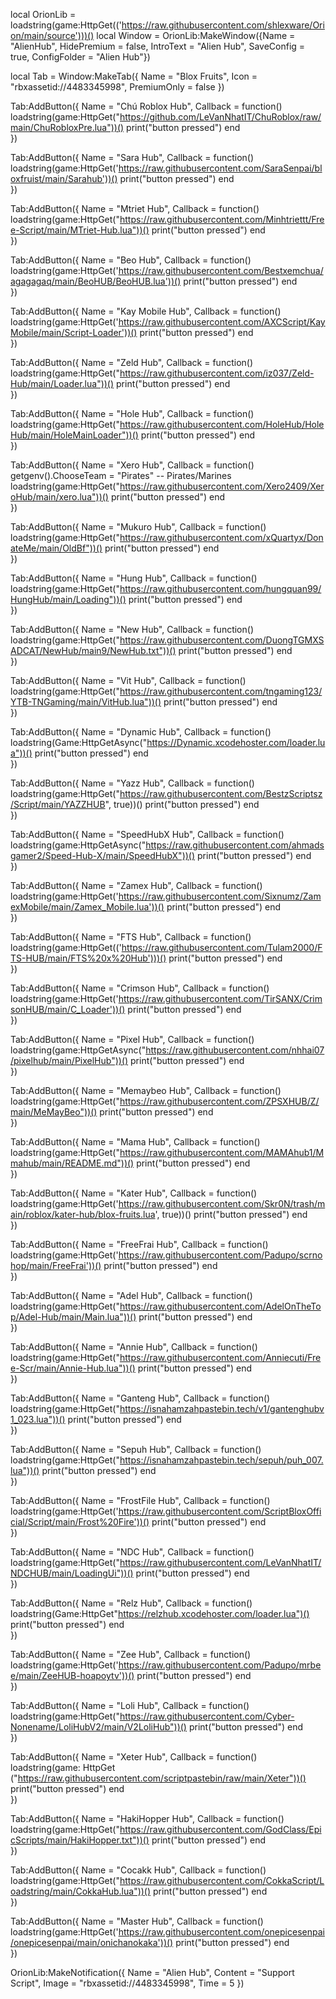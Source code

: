 local OrionLib = loadstring(game:HttpGet(('https://raw.githubusercontent.com/shlexware/Orion/main/source')))()
local Window = OrionLib:MakeWindow({Name = "AlienHub", HidePremium = false, IntroText = "Alien Hub", SaveConfig = true, ConfigFolder = "Alien Hub"})

local Tab = Window:MakeTab({
    Name = "Blox Fruits",
    Icon = "rbxassetid://4483345998",
    PremiumOnly = false
})

Tab:AddButton({
    Name = "Chú Roblox Hub",
    Callback = function()
    loadstring(game:HttpGet("https://github.com/LeVanNhatIT/ChuRoblox/raw/main/ChuRobloxPre.lua"))()
              print("button pressed")
      end    
})

Tab:AddButton({
    Name = "Sara Hub",
    Callback = function()
    loadstring(game:HttpGet('https://raw.githubusercontent.com/SaraSenpai/bloxfruist/main/Sarahub'))()
              print("button pressed")
      end    
})

Tab:AddButton({
    Name = "Mtriet Hub",
    Callback = function()
    loadstring(game:HttpGet("https://raw.githubusercontent.com/Minhtriettt/Free-Script/main/MTriet-Hub.lua"))()
              print("button pressed")
      end    
})

Tab:AddButton({
    Name = "Beo Hub",
    Callback = function()
    loadstring(game:HttpGet('https://raw.githubusercontent.com/Bestxemchua/agagagaq/main/BeoHUB/BeoHUB.lua'))()
              print("button pressed")
      end    
})

Tab:AddButton({
    Name = "Kay Mobile Hub",
    Callback = function()
    loadstring(game:HttpGet('https://raw.githubusercontent.com/AXCScript/KayMobile/main/Script-Loader'))()
              print("button pressed")
      end    
})

Tab:AddButton({
    Name = "Zeld Hub",
    Callback = function()
    loadstring(game:HttpGet("https://raw.githubusercontent.com/iz037/Zeld-Hub/main/Loader.lua"))()
              print("button pressed")
      end    
})

Tab:AddButton({
    Name = "Hole Hub",
    Callback = function()
    loadstring(game:HttpGet("https://raw.githubusercontent.com/HoleHub/HoleHub/main/HoleMainLoader"))()
              print("button pressed")
      end    
})

Tab:AddButton({
    Name = "Xero Hub",
    Callback = function()
    getgenv().ChooseTeam = "Pirates" -- Pirates/Marines
loadstring(game:HttpGet("https://raw.githubusercontent.com/Xero2409/XeroHub/main/xero.lua"))()
              print("button pressed")
      end    
})

Tab:AddButton({
    Name = "Mukuro Hub",
    Callback = function()
    loadstring(game:HttpGet("https://raw.githubusercontent.com/xQuartyx/DonateMe/main/OldBf"))()
              print("button pressed")
      end    
})

Tab:AddButton({
    Name = "Hung Hub",
    Callback = function()
    loadstring(game:HttpGet("https://raw.githubusercontent.com/hungquan99/HungHub/main/Loading"))()
              print("button pressed")
      end    
})

Tab:AddButton({
    Name = "New Hub",
    Callback = function()
    loadstring(game:HttpGet("https://raw.githubusercontent.com/DuongTGMXSADCAT/NewHub/main9/NewHub.txt"))()
              print("button pressed")
      end    
})

Tab:AddButton({
    Name = "Vit Hub",
    Callback = function()
    loadstring(game:HttpGet("https://raw.githubusercontent.com/tngaming123/YTB-TNGaming/main/VitHub.lua"))()
              print("button pressed")
      end    
})

Tab:AddButton({
    Name = "Dynamic Hub",
    Callback = function()
    loadstring(Game:HttpGetAsync("https://Dynamic.xcodehoster.com/loader.lua"))()
              print("button pressed")
      end    
})

Tab:AddButton({
    Name = "Yazz Hub",
    Callback = function()
    loadstring(game:HttpGet("https://raw.githubusercontent.com/BestzScriptsz/Script/main/YAZZHUB", true))()
              print("button pressed")
      end    
})

Tab:AddButton({
    Name = "SpeedHubX Hub",
    Callback = function()
    loadstring(game:HttpGetAsync("https://raw.githubusercontent.com/ahmadsgamer2/Speed-Hub-X/main/SpeedHubX"))()
              print("button pressed")
      end    
})

Tab:AddButton({
    Name = "Zamex Hub",
    Callback = function()
    loadstring(game:HttpGet('https://raw.githubusercontent.com/Sixnumz/ZamexMobile/main/Zamex_Mobile.lua'))()
              print("button pressed")
      end    
})

Tab:AddButton({
    Name = "FTS Hub",
    Callback = function()
    loadstring(game:HttpGet(('https://raw.githubusercontent.com/Tulam2000/FTS-HUB/main/FTS%20x%20Hub')))()
              print("button pressed")
      end    
})

Tab:AddButton({
    Name = "Crimson Hub",
    Callback = function()
    loadstring(game:HttpGet('https://raw.githubusercontent.com/TirSANX/CrimsonHUB/main/C_Loader'))()
              print("button pressed")
      end    
})

Tab:AddButton({
    Name = "Pixel Hub",
    Callback = function()
    loadstring(game:HttpGetAsync("https://raw.githubusercontent.com/nhhai07/pixelhub/main/PixelHub"))()
              print("button pressed")
      end    
})

Tab:AddButton({
    Name = "Memaybeo Hub",
    Callback = function()
    loadstring(game:HttpGet("https://raw.githubusercontent.com/ZPSXHUB/Z/main/MeMayBeo"))()
              print("button pressed")
      end    
})

Tab:AddButton({
    Name = "Mama Hub",
    Callback = function()
    loadstring(game:HttpGet("https://raw.githubusercontent.com/MAMAhub1/Mmahub/main/README.md"))()
              print("button pressed")
      end    
})

Tab:AddButton({
    Name = "Kater Hub",
    Callback = function()
    loadstring(game:HttpGet('https://raw.githubusercontent.com/Skr0N/trash/main/roblox/kater-hub/blox-fruits.lua', true))()
              print("button pressed")
      end    
})

Tab:AddButton({
    Name = "FreeFrai Hub",
    Callback = function()
    loadstring(game:HttpGet('https://raw.githubusercontent.com/Padupo/scrnohop/main/FreeFrai'))()
              print("button pressed")
      end    
})

Tab:AddButton({
    Name = "Adel Hub",
    Callback = function()
    loadstring(game:HttpGet("https://raw.githubusercontent.com/AdelOnTheTop/Adel-Hub/main/Main.lua"))()
              print("button pressed")
      end    
})

Tab:AddButton({
    Name = "Annie Hub",
    Callback = function()
    loadstring(game:HttpGet("https://raw.githubusercontent.com/Anniecuti/Free-Scr/main/Annie-Hub.lua"))()
              print("button pressed")
      end    
})

Tab:AddButton({
    Name = "Ganteng Hub",
    Callback = function()
    loadstring(game:HttpGet("https://isnahamzahpastebin.tech/v1/gantenghubv1_023.lua"))()
              print("button pressed")
      end    
})

Tab:AddButton({
    Name = "Sepuh Hub",
    Callback = function()
    loadstring(game:HttpGet("https://isnahamzahpastebin.tech/sepuh/puh_007.lua"))()
              print("button pressed")
      end    
})

Tab:AddButton({
    Name = "FrostFile Hub",
    Callback = function()
    loadstring(game:HttpGet('https://raw.githubusercontent.com/ScriptBloxOfficial/Script/main/Frost%20Fire'))()
              print("button pressed")
      end    
})

Tab:AddButton({
    Name = "NDC Hub",
    Callback = function()
    loadstring(game:HttpGet("https://raw.githubusercontent.com/LeVanNhatIT/NDCHUB/main/LoadingUi"))()
              print("button pressed")
      end    
})

Tab:AddButton({
    Name = "Relz Hub",
    Callback = function()
    loadstring(Game:HttpGet"https://relzhub.xcodehoster.com/loader.lua")()
              print("button pressed")
      end    
})

Tab:AddButton({
    Name = "Zee Hub",
    Callback = function()
    loadstring(game:HttpGet('https://raw.githubusercontent.com/Padupo/mrbee/main/ZeeHUB-hoapoytv'))()
              print("button pressed")
      end    
})

Tab:AddButton({
    Name = "Loli Hub",
    Callback = function()
    loadstring(game:HttpGet("https://raw.githubusercontent.com/Cyber-Nonename/LoliHubV2/main/V2LoliHub"))()
              print("button pressed")
      end    
})

Tab:AddButton({
    Name = "Xeter Hub",
    Callback = function()
    loadstring(game: HttpGet ("https://raw.githubusercontent.com/scriptpastebin/raw/main/Xeter"))()
              print("button pressed")
      end    
})

Tab:AddButton({
    Name = "HakiHopper Hub",
    Callback = function()
    loadstring(game:HttpGet("https://raw.githubusercontent.com/GodClass/EpicScripts/main/HakiHopper.txt"))()
              print("button pressed")
      end    
})

Tab:AddButton({
    Name = "Cocakk Hub",
    Callback = function()
    loadstring(game:HttpGet("https://raw.githubusercontent.com/CokkaScript/Loadstring/main/CokkaHub.lua"))()
              print("button pressed")
      end    
})

Tab:AddButton({
    Name = "Master Hub",
    Callback = function()
    loadstring(game:HttpGet('https://raw.githubusercontent.com/onepicesenpai/onepicesenpai/main/onichanokaka'))()
              print("button pressed")
      end    
})

OrionLib:MakeNotification({
    Name = "Alien Hub",
    Content = "Support Script",
    Image = "rbxassetid://4483345998",
    Time = 5
})
